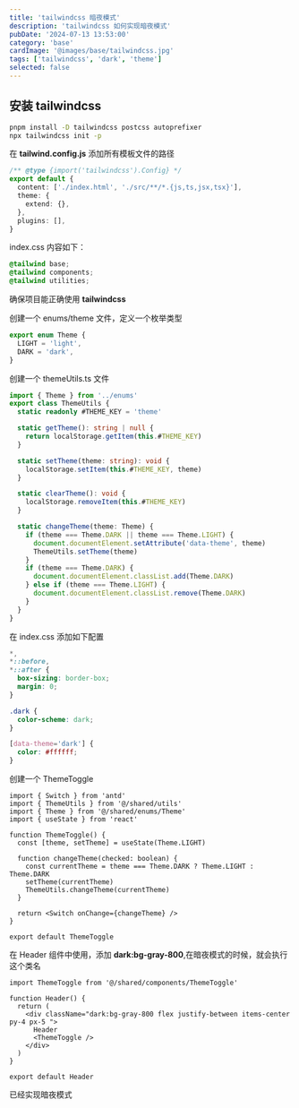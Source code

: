 ```yaml
---
title: 'tailwindcss 暗夜模式'
description: 'tailwindcss 如何实现暗夜模式'
pubDate: '2024-07-13 13:53:00'
category: 'base'
cardImage: '@images/base/tailwindcss.jpg'
tags: ['tailwindcss', 'dark', 'theme']
selected: false
---
```


## 安装 tailwindcss

```bash
pnpm install -D tailwindcss postcss autoprefixer
npx tailwindcss init -p
```

在 **tailwind.config.js** 添加所有模板文件的路径

```ts
/** @type {import('tailwindcss').Config} */
export default {
  content: ['./index.html', './src/**/*.{js,ts,jsx,tsx}'],
  theme: {
    extend: {},
  },
  plugins: [],
}
```

index.css 内容如下：

```css
@tailwind base;
@tailwind components;
@tailwind utilities;
```

确保项目能正确使用 **tailwindcss**

创建一个 enums/theme 文件，定义一个枚举类型

```ts
export enum Theme {
  LIGHT = 'light',
  DARK = 'dark',
}
```

创建一个 themeUtils.ts 文件

```ts
import { Theme } from '../enums'
export class ThemeUtils {
  static readonly #THEME_KEY = 'theme'

  static getTheme(): string | null {
    return localStorage.getItem(this.#THEME_KEY)
  }

  static setTheme(theme: string): void {
    localStorage.setItem(this.#THEME_KEY, theme)
  }

  static clearTheme(): void {
    localStorage.removeItem(this.#THEME_KEY)
  }

  static changeTheme(theme: Theme) {
    if (theme === Theme.DARK || theme === Theme.LIGHT) {
      document.documentElement.setAttribute('data-theme', theme)
      ThemeUtils.setTheme(theme)
    }
    if (theme === Theme.DARK) {
      document.documentElement.classList.add(Theme.DARK)
    } else if (theme === Theme.LIGHT) {
      document.documentElement.classList.remove(Theme.DARK)
    }
  }
}
```

在 index.css 添加如下配置

```css
*,
*::before,
*::after {
  box-sizing: border-box;
  margin: 0;
}

.dark {
  color-scheme: dark;
}

[data-theme='dark'] {
  color: #ffffff;
}
```

创建一个 ThemeToggle

```tsx
import { Switch } from 'antd'
import { ThemeUtils } from '@/shared/utils'
import { Theme } from '@/shared/enums/Theme'
import { useState } from 'react'

function ThemeToggle() {
  const [theme, setTheme] = useState(Theme.LIGHT)

  function changeTheme(checked: boolean) {
    const currentTheme = theme === Theme.DARK ? Theme.LIGHT : Theme.DARK
    setTheme(currentTheme)
    ThemeUtils.changeTheme(currentTheme)
  }

  return <Switch onChange={changeTheme} />
}

export default ThemeToggle
```

在 Header 组件中使用，添加 **dark:bg-gray-800**,在暗夜模式的时候，就会执行这个类名

```tsx
import ThemeToggle from '@/shared/components/ThemeToggle'

function Header() {
  return (
    <div className="dark:bg-gray-800 flex justify-between items-center py-4 px-5 ">
      Header
      <ThemeToggle />
    </div>
  )
}

export default Header
```

已经实现暗夜模式
